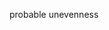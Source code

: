probable unevenness 
<!---
Unimportant-Cargo/Unimportant-Cargo is a ✨ special ✨ repository because its `README.md` (this file) appears on your GitHub profile.
You can click the Preview link to take a look at your changes.
--->
